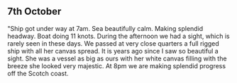 ## 7th October

"Ship got under way at 7am. Sea beautifully calm. Making splendid headway. Boat doing 11 knots. During the afternoon we had a sight, which is rarely seen in these days. We passed at very close quarters a full rigged ship with all her canvas spread. It is years ago since I saw so beautiful a sight. She was a vessel as big as ours with her white canvas filling with the breeze she looked very majestic. At 8pm we are making splendid progress off the Scotch coast.